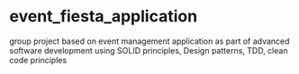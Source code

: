 # event_fiesta_application
group project based on event management application as part of advanced software development using SOLID principles, Design patterns, TDD, clean code principles
